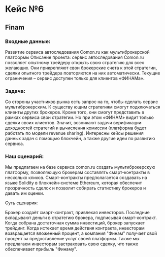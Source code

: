 # Кейс №6

## Finam 

### Входные данные:
Развитие сервиса автоследования Comon.ru как мультиброкерской платформы
Описание проекта: сервис автоследования Comon.ru позволяет опытному трейдеру открыть свою 
стратегию для всех желающих. Они прикрепляют свои брокерские 
счета к этой стратегии, сделки 
опытного трейдера повторяются на них автоматически. Текущие ограничения 
–
сервис доступен только 
для клиентов «ФИНАМа».

### Задача:

Со стороны участников рынка есть запрос на то, чтобы сделать сервис мультиброкерским. К 
существу
ющим стратегиям смогут подключаться клиенты других брокеров. Кроме того, они смогут 
представить в рамках сервиса свои стратегии. Но при этом «ФИНАМ» видит только сделки своих 
клиентов. Значит, возникают задачи верификации доходностей стратегий и вычисления
комиссии 
(платформа будет работать по модели revenue sharing). Интересны кейсы решения данных задач с 
помощью блокчейн, а также другие идеи по развитию сервиса.


### Наш сценарий:

Мы предлагаем на базе сервиса comon.ru создать мультиброкерскую платформу, позволяющую брокерам составлять смарт-контракты в несколько кликов. Смарт-контракты предполагается создавать на языке Solidity в блокчейн-системе Ethereum, которая обеспечит прозрачность сделок и позволит собирать статистику брокеров и давать им оценки. 


Суть сценария:

Брокер создаёт смарт-контракт, привлекая инвесторов. Последние вкладывают деньги в стратегию брокера, подписывая смарт-контракт.
Когда собрана достаточная сумма инвестиций, брокер запускает трейдинг. Когда истекает время действия контракта, инвесторам возвращается вложенный процент, а компания "Финам" получает свой процент за предоставление услуг своей платформы.
Также мы предлагаем инвесторам застраховать свою сделку, что также обеспечивает прибыль "Финаму".

